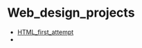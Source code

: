 # Web_design_projects

<ul>
<li><a href="HTML_first-attempt/index.html" target=_blank>HTML_first_attempt</a><li>
<ul>